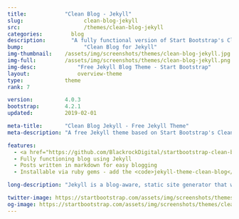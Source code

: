 ```yaml
---
title:            "Clean Blog - Jekyll"
slug:			        clean-blog-jekyll
src:			        /themes/clean-blog-jekyll
categories:		    blog
description:	    "A fully functional version of Start Bootstrap's Clean Blog theme adapted for Jekyll - a static site generator"
bump:			        "Clean Blog for Jekyll"
img-thumbnail:    /assets/img/screenshots/themes/clean-blog-jekyll.jpg
img-full:         /assets/img/screenshots/themes/clean-blog-jekyll.png
img-desc:		      "Free Jekyll Blog Theme - Start Bootstrap"
layout:			      overview-theme
type:             theme
rank: 7

version:          4.0.3
bootstrap:        4.2.1
updated:          2019-02-01

meta-title:       "Clean Blog Jekyll - Free Jekyll Theme"
meta-description: "A free Jekyll theme based on Start Bootstrap's Clean Blog theme perfect for personal blogs."

features:
  - <a href="https://github.com/BlackrockDigital/startbootstrap-clean-blog-jekyll/blob/master/README.md">Detailed documentation with installation instructions</a>
  - Fully functioning blog using Jekyll
  - Posts written in markdown for easy blogging
  - Installable via ruby gems - add the <code>jekyll-theme-clean-blog</code> gem to your Gemfile and run <code>bundle install</code>

long-description: "Jekyll is a blog-aware, static site generator that works with GitHub Pages. Clean Blog was adapted for Jekyll by the Start Bootstrap team, and you can use the theme for a complete functioning blog."

twitter-image: https://startbootstrap.com/assets/img/screenshots/themes/twitter/clean-blog-jekyll.png
og-image: https://startbootstrap.com/assets/img/screenshots/themes/clean-blog-jekyll.png
---
```

